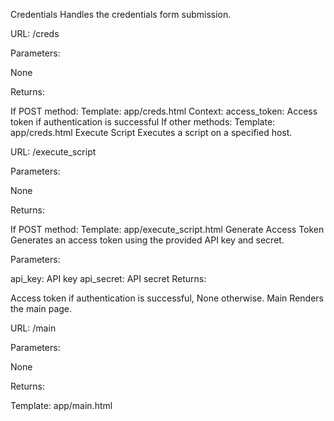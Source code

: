 Credentials
Handles the credentials form submission.

URL: /creds

Parameters:

None

Returns:

If POST method:
Template: app/creds.html
Context:
access_token: Access token if authentication is successful
If other methods:
Template: app/creds.html
Execute Script
Executes a script on a specified host.

URL: /execute_script

Parameters:

None

Returns:

If POST method:
Template: app/execute_script.html
Generate Access Token
Generates an access token using the provided API key and secret.

Parameters:

api_key: API key
api_secret: API secret
Returns:

Access token if authentication is successful, None otherwise.
Main
Renders the main page.

URL: /main

Parameters:

None

Returns:

Template: app/main.html



